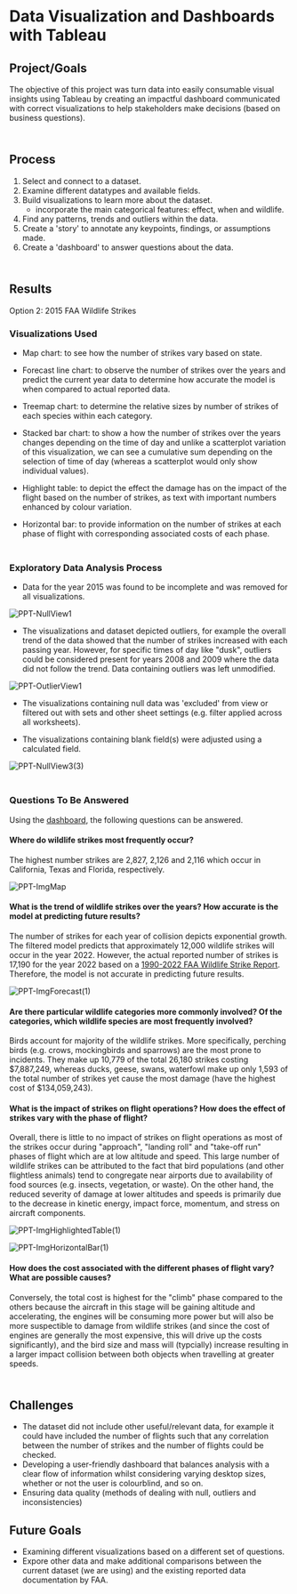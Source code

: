 # Data Visualization and Dashboards with Tableau

## Project/Goals
The objective of this project was turn data into easily consumable visual insights using Tableau by creating an impactful dashboard communicated with correct visualizations to help stakeholders make decisions (based on business questions).

## <br>Process
1. Select and connect to a dataset.
2. Examine different datatypes and available fields.
3. Build visualizations to learn more about the dataset.
    - incorporate the main categorical features: effect, when and wildlife.
4. Find any patterns, trends and outliers within the data.
5. Create a 'story' to annotate any keypoints, findings, or assumptions made.
6. Create a 'dashboard' to answer questions about the data.

## <br>Results
Option 2: 2015 FAA Wildlife Strikes

### Visualizations Used
- Map chart: to see how the number of strikes vary based on state.

- Forecast line chart: to observe the number of strikes over the years and predict the current year data to determine how accurate the model is when compared to actual reported data.

- Treemap chart: to determine the relative sizes by number of strikes of each species within each category.

- Stacked bar chart: to show a how the number of strikes over the years changes depending on the time of day and unlike a scatterplot variation of this visualization, we can see a cumulative sum depending on the selection of time of day (whereas a scatterplot would only show individual values).

- Highlight table: to depict the effect the damage has on the impact of the flight based on the number of strikes, as text with important numbers enhanced by colour variation.

- Horizontal bar: to provide information on the number of strikes at each phase of flight with corresponding associated costs of each phase.

### <br>Exploratory Data Analysis Process
-  Data for the year 2015 was found to be incomplete and was removed for all visualizations.

![PPT-NullView1](https://github.com/DylJFern/LHL-Tableau-Project1/assets/128000630/4bba386d-34c8-466d-9755-7564e8cb872e)

- The visualizations and dataset depicted outliers, for example the overall trend of the data showed that the number of strikes increased with each passing year. However, for specific times of day like "dusk", outliers could be considered present for years 2008 and 2009 where the data did not follow the trend. Data containing outliers was left unmodified.

![PPT-OutlierView1](https://github.com/DylJFern/LHL-Tableau-Project1/assets/128000630/3b980154-3aba-4cba-b99c-8276f79d4b1b)

- The visualizations containing null data was 'excluded' from view or filtered out with sets and other sheet settings (e.g. filter applied across all worksheets).

- The visualizations containing blank field(s) were adjusted using a calculated field.

![PPT-NullView3(3)](https://github.com/DylJFern/LHL-Tableau-Project1/assets/128000630/fe891181-3eb8-4169-b2c2-2cbbae50fd16)

### <br>Questions To Be Answered

Using the [dashboard](https://github.com/DylJFern/LHL-Tableau-Project1/blob/master/images/2015%20FAA%20Wildlife%20Strikes%20Dashboard.png), the following questions can be answered.

#### Where do wildlife strikes most frequently occur?
The highest number strikes are 2,827, 2,126 and 2,116 which occur in California, Texas and Florida, respectively.

![PPT-ImgMap](https://github.com/DylJFern/LHL-Tableau-Project1/assets/128000630/5207a58f-3807-47a0-8fd6-49d5b64a49a6)

#### What is the trend of wildlife strikes over the years? How accurate is the model at predicting future results?

The number of strikes for each year of collision depicts exponential growth. The filtered model predicts that approximately 12,000 wildlife strikes will occur in the year 2022. However, the actual reported number of strikes is 17,190 for the year 2022 based on a [1990-2022 FAA Wildlife Strike Report](https://www.faa.gov/airports/airport_safety/wildlife/wildlife_strikes_civil_aircraft_united_states_1990_2022). Therefore, the model is not accurate in predicting future results.

![PPT-ImgForecast(1)](https://github.com/DylJFern/LHL-Tableau-Project1/assets/128000630/b338a8c9-12c0-4cc1-b620-f421b2cbbe14)

#### Are there particular wildlife categories more commonly involved? Of the categories, which wildlife species are most frequently involved?

Birds account for majority of the wildlife strikes. More specifically, perching birds (e.g. crows, mockingbirds and sparrows) are the most prone to incidents. They make up 10,779 of the total 26,180 strikes costing $7,887,249, whereas ducks, geese, swans, waterfowl make up only 1,593 of the total number of strikes yet cause the most damage (have the highest cost of $134,059,243).

#### What is the impact of strikes on flight operations? How does the effect of strikes vary with the phase of flight?
Overall, there is little to no impact of strikes on flight operations as most of the strikes occur during "approach", "landing roll" and "take-off run" phases of flight which are at low altitude and speed. This large number of wildlife strikes can be attributed to the fact that bird populations (and other flightless animals) tend to congregate near airports due to availability of food sources (e.g. insects, vegetation, or waste). On the other hand, the reduced severity of damage at lower altitudes and speeds is primarily due to the decrease in kinetic energy, impact force, momentum, and stress on aircraft components.

![PPT-ImgHighlightedTable(1)](https://github.com/DylJFern/LHL-Tableau-Project1/assets/128000630/da2d6257-f7dd-457c-8eaa-922f1343ebdf)

![PPT-ImgHorizontalBar(1)](https://github.com/DylJFern/LHL-Tableau-Project1/assets/128000630/daa52f6d-e11a-4dc2-8bd4-6a863935f84f)

#### How does the cost associated with the different phases of flight vary? What are possible causes?
Conversely, the total cost is highest for the "climb" phase compared to the others because the aircraft in this stage will be gaining altitude and accelerating, the engines will be consuming more power but will also be more suspectible to damage from wildlife strikes (and since the cost of engines are generally the most expensive, this will drive up the costs significantly), and the bird size and mass will (typcially) increase resulting in a larger impact collision between both objects when travelling at greater speeds.

## <br>Challenges 
- The dataset did not include other useful/relevant data, for example it could have included the number of flights such that any correlation between the number of strikes and the number of flights could be checked.
- Developing a user-friendly dashboard that balances analysis with a clear flow of information whilst considering varying desktop sizes, whether or not the user is colourblind, and so on.
- Ensuring data quality (methods of dealing with null, outliers and inconsistencies)

## Future Goals
- Examining different visualizations based on a different set of questions.
- Expore other data and make additional comparisons between the current dataset (we are using) and the existing reported data documentation by FAA.
